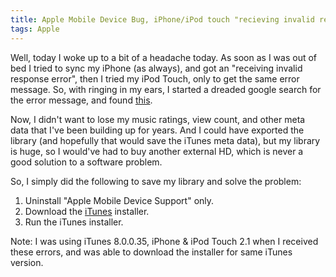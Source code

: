 ```yaml
---
title: Apple Mobile Device Bug, iPhone/iPod touch "recieving invalid response" error..
tags: Apple
---
```

Well, today I woke up to a bit of a headache today. As soon as I was out of bed I tried to sync my iPhone (as always), and got an "receiving invalid response error", then I tried my iPod Touch, only to get the same error message. So, with ringing in my ears, I started a dreaded google search for the error message, and found [this](http://discussions.apple.com/thread.jspa?threadID=1543017&amp;tstart=465).

Now, I didn't want to lose my music ratings, view count, and other meta data that I've been building up for years. And I could have exported the library (and hopefully that would save the iTunes meta data), but my library is huge, so I would've had to buy another external HD, which is never a good solution to a software problem.

So, I simply did the following to save my library and solve the problem:

1. Uninstall "Apple Mobile Device Support" only.
1. Download the [iTunes](http://www.apple.com/itunes/download/) installer.
1. Run the iTunes installer.

Note: I was using iTunes 8.0.0.35, iPhone &amp; iPod Touch 2.1 when I received these errors, and was able to download the installer for same iTunes version.
